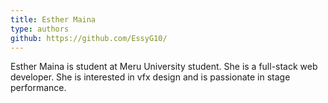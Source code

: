 ```yaml
---
title: Esther Maina
type: authors
github: https://github.com/EssyG10/
---
```


Esther Maina is student at Meru University student. She is a full-stack web developer. She is interested in vfx design and is passionate in stage performance.
